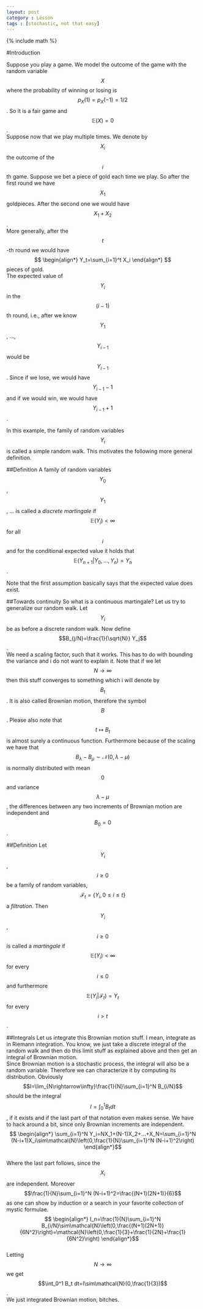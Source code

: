 ```yaml
---
layout: post
category : Lesson
tags : [stochastic, not that easy]
---
```

{% include math %}

#Introduction

Suppose you play a game. We model the outcome of the game with the
random variable $$X$$ where the probability of winning or losing is
$$p_X(1)=p_X(-1)=1/2$$.
So it is a fair game and $$\mathbb{E}(X)=0$$.  
Suppose now that we play multiple times. We denote by $$X_i$$ the
outcome of the $$i$$th game. Suppose we bet a piece of gold each time we
play. So after the first round we have $$X_1$$ goldpieces. After the
second one we would have $$X_1+X_2$$.  
More generally, after the $$t$$-th round we would have
$$
\begin{align*}
Y_t=\sum_{i=1}^t X_i
\end{align*}
$$
pieces of gold.  
The expected value of $$Y_i$$ in the $$(i-1)$$th round, i.e., after we
know $$Y_1$$, ..., $$Y_{i-1}$$ would be $$Y_{i-1}$$.
Since if we lose, we would have $$Y_{i-1}-1$$ and if we would win, we
would have $$Y_{i-1}+1$$.

In this example, the family of random variables $$Y_i$$ is called a
simple random walk.
This motivates the following more general definition.

##Definition
A family of random variables $$Y_0$$, $$Y_1$$, ... is called a
_discrete_ _martingale_ if
$$\mathbb{E}(Y_i)<\infty$$ for all $$i$$
and for the conditional expected value it holds that
$$\mathbb{E}(Y_{n+1}|Y_0,\dots,Y_n)=Y_n$$.

Note that the first assumption basically says that the expected value does exist.

##Towards continuity
So what is a continuous martingale?
Let us try to generalize our random walk. Let $$Y_i$$ be as before a
discrete random walk. Now define 
$$B_{j/N}=\frac{1}{\sqrt{N}} Y_j$$.  
We need a scaling factor, such that it works. This has to do with
bounding the variance and i do not want to explain it.
Note that if we let $$N\rightarrow\infty$$ then this stuff converges
to something which i will denote by $$B_t$$. It is also called
Brownian motion, therefore the symbol $$B$$.
Please also note that $$t\mapsto B_t$$ is almost surely a continuous function.
Furthermore because of the scaling we have that
$$B_\lambda-B_\mu \sim\mathcal{N}(0,\lambda-\mu)$$ is normally
distributed with mean $$0$$ and variance $$\lambda-\mu$$, the
differences between any two increments of Brownian motion are
independent and $$B_0=0$$.

##Definition
Let $$Y_i$$, $$i\geq 0$$ be a family of random variables,
$$\mathcal{F}_t=\{Y_i,\,0\leq i\leq t\}$$ a _filtration_.
Then $$Y_i$$, $$i\geq 0$$ is called a _martingale_ if
$$\mathbb{E}(Y_i)<\infty$$ for every $$i\leq 0$$
and furthermore $$\mathbb{E}(Y_i|\mathcal{F}_t)=Y_t$$ for every $$i>t$$.

##Integrals
Let us integrate this Brownian motion stuff. I mean, integrate as in
Riemann integration. You know, we just take a discrete integral of the
random walk and then do this limit stuff as explained above and then
get an integral of Brownian motion.  
Since Brownian motion is a stochastic process, the integral will also
be a random variable. Therefore we can characterize it by computing
its distribution. Obviously
$$I=\lim_{N\rightarrow\infty}\frac{1}{N}\sum_{i=1}^N B_{i/N}$$ should
be the integral $$I=\int_0^1 B_t dt$$, if it exists and if the last
part of that notation even makes sense. We have to hack around a bit, since only
Brownian increments are independent.  
$$
\begin{align*}
\sum_{i=1}^N Y_i=NX_1+(N-1)X_2+...+X_N=\sum_{i=1}^N
(N-i+1)X_i\sim\mathcal{N}\left(0,\frac{1}{N}\sum_{i=1}^N (N-i+1)^2\right)
\end{align*}$$  
Where the last part follows, since the $$X_i$$ are independent.
Moreover $$\frac{1}{N}\sum_{i=1}^N (N-i+1)^2=\frac{(N+1)(2N+1)}{6}$$
as one can show by induction or a search in your favorite collection
of mystic formulae.  
$$
\begin{align*}
I_n=\frac{1}{N}\sum_{i=1}^N
B_{i/N}\sim\mathcal{N}\left(0,\frac{(N+1)(2N+1)}{6N^2}\right)=\mathcal{N}\left(0,\frac{1}{3}+\frac{1}{2N}+\frac{1}{6N^2}\right)
\end{align*}$$  
Letting $$N\rightarrow\infty$$ we get $$\int_0^1 B_t
dt=I\sim\mathcal{N}(0,\frac{1}{3})$$.  
We just integrated Brownian motion, bitches.
